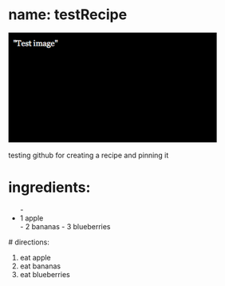 # name: testRecipe
![test image](https://raw.githubusercontent.com/dudgeon/testRecipe/master/test-image.png)

<div itemscope itemtype="http://schema.org/Recipe">

testing github for creating a recipe and pinning it

# ingredients:
<ul>
- <li itemprop="ingredient">1 apple</li>
- 2 bananas
- 3 blueberries
 </ul>
# directions:

1. eat apple
2. eat bananas
3. eat blueberries

</div>
